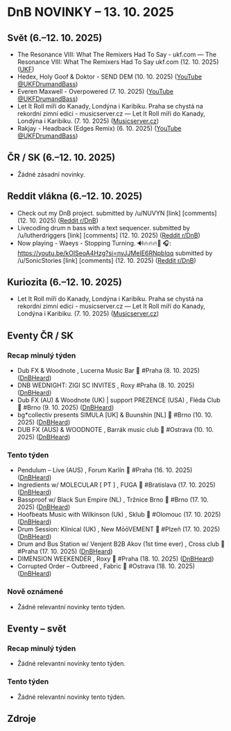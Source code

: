 # DnB NOVINKY – 13. 10. 2025

## Svět (6.–12. 10. 2025)

* The Resonance VIII: What The Remixers Had To Say - ukf.com — The Resonance VIII: What The Remixers Had To Say ukf.com (12. 10. 2025) ([UKF][1])
* Hedex, Holy Goof & Doktor - SEND DEM (10. 10. 2025) ([YouTube @UKFDrumandBass][2])
* Everen Maxwell - Overpowered (7. 10. 2025) ([YouTube @UKFDrumandBass][3])
* Let It Roll míří do Kanady, Londýna i Karibiku. Praha se chystá na rekordní zimní edici - musicserver.cz — Let It Roll míří do Kanady, Londýna i Karibiku. (7. 10. 2025) ([Musicserver.cz][4])
* Rakjay - Headback (Edges Remix) (6. 10. 2025) ([YouTube @UKFDrumandBass][5])

## ČR / SK (6.–12. 10. 2025)

* Žádné zásadní novinky.

## Reddit vlákna (6.–12. 10. 2025)

* Check out my DnB project. submitted by /u/NUVYN [link] [comments] (12. 10. 2025) ([Reddit r/DnB][6])
* Livecoding drum n bass with a text sequencer. submitted by /u/lutherdriggers [link] [comments] (12. 10. 2025) ([Reddit r/DnB][7])
* Now playing - Waeys - Stopping Turning. 🔊🔥🔥🔥🎼 🎧: https://youtu.be/kOlSeoA4Hzg?si=nvJJMeIE6RNpblqq submitted by /u/SonicStories [link] [comments] (12. 10. 2025) ([Reddit r/DnB][8])

## Kuriozita (6.–12. 10. 2025)

* Let It Roll míří do Kanady, Londýna i Karibiku. Praha se chystá na rekordní zimní edici - musicserver.cz — Let It Roll míří do Kanady, Londýna i Karibiku. (7. 10. 2025) ([Musicserver.cz][4])

## Eventy ČR / SK

### Recap minulý týden
* Dub FX & Woodnote , Lucerna Music Bar 👑 #Praha (8. 10. 2025) ([DnBHeard][9])
* DNB WEDNIGHT: ZIGI SC INVITES , Roxy #Praha (8. 10. 2025) ([DnBHeard][10])
* Dub FX (AU) & Woodnote (UK) | support PREZENCE (USA) , Fléda Club 👑 #Brno (9. 10. 2025) ([DnBHeard][11])
* bg*collectiv presents SIMULA [UK] & Buunshin [NL] 👑 #Brno (10. 10. 2025) ([DnBHeard][12])
* DUB FX (AUS) & WOODNOTE , Barrák music club 👑 #Ostrava (10. 10. 2025) ([DnBHeard][13])

### Tento týden
* Pendulum – Live (AUS) , Forum Karlín 👑 #Praha (16. 10. 2025) ([DnBHeard][14])
* Ingredients w/ MOLECULAR [ PT ] , FUGA 👑 #Bratislava (17. 10. 2025) ([DnBHeard][15])
* Bassproof w/ Black Sun Empire (NL) , Tržnice Brno 👑 #Brno (17. 10. 2025) ([DnBHeard][16])
* Hoofbeats Music with Wilkinson (Uk) , Sklub 👑 #Olomouc (17. 10. 2025) ([DnBHeard][17])
* Drum Session: Klinical (UK) , New MōōVEMENT 👑 #Plzeň (17. 10. 2025) ([DnBHeard][18])
* Drum and Bus Station w/ Venjent B2B Akov (1st time ever) , Cross club 👑 #Praha (17. 10. 2025) ([DnBHeard][19])
* DIMENSION WEEKENDER , Roxy 👑 #Praha (18. 10. 2025) ([DnBHeard][20])
* Corrupted Order – Outbreed , Fabric 👑 #Ostrava (18. 10. 2025) ([DnBHeard][21])

### Nově oznámené
* Žádné relevantní novinky tento týden.

## Eventy – svět

### Recap minulý týden
* Žádné relevantní novinky tento týden.

### Tento týden
* Žádné relevantní novinky tento týden.



## Zdroje

[1]: https://news.google.com/rss/articles/CBMieEFVX3lxTE84RmtDSi1YcVpkR1dnUnc4VC1CNDBJTm54aHVoci1TOEpOQmVHbDlERWt2b0ppZGJPQ1FpWjJZWThoZllsbDBKTzRneVlkU0tlVlpVUW1yaFNpLWhoZWJsR1JSV0tFc0pROEVGcHJlazRHZTBoa3o0dQ?oc=5
[2]: https://www.youtube.com/watch?v=pdv-l6uxuN4
[3]: https://www.youtube.com/watch?v=YjUrGMGik1Q
[4]: https://news.google.com/rss/articles/CBMivwFBVV95cUxNcktUYVFfNFAzOHQtZjNmM0xGOHZjdVNDekIxSnQyZnVQNEstYngxZWVIdXF2WGUxMWd6Tzk4N2NkSl9UV0FCXzZxSkJwLXp5ZWxnUFBNek5CUDk1SUNyT1U3d0Jlb3FZai1KU0RsMkQ3enFvcmZ4c3JUemVqRjdMcHBwRDVBSDFDaV9FMkNBMG12dmxIWE9HMEYzU2xjZkhJM0JpR0plZzA1aW5PVFJ0RVZBMmNEWjdqOVo1bVZwdw?oc=5
[5]: https://www.youtube.com/watch?v=rU1V_h8e1AA
[6]: https://old.reddit.com/r/DnB/comments/1o5147k/check_out_my_dnb_project/
[7]: https://old.reddit.com/r/DnB/comments/1o50pvo/livecoding_drum_n_bass_with_a_text_sequencer/
[8]: https://old.reddit.com/r/DnB/comments/1o5064g/now_playing_waeys_stopping_turning/
[9]: https://www.facebook.com/events/850359810561725/
[10]: https://www.facebook.com/events/783945167835687/
[11]: https://www.facebook.com/events/981857270215329/
[12]: https://www.facebook.com/events/1032664542142904/
[13]: https://www.facebook.com/events/1731493187715722/
[14]: https://www.facebook.com/events/1252653462993250/
[15]: https://www.facebook.com/events/1488408975526413/
[16]: https://www.facebook.com/events/2160806824443142/
[17]: https://www.facebook.com/events/1042375764771372/
[18]: https://www.facebook.com/events/1210808520386777/
[19]: https://www.facebook.com/events/1101241511465562/
[20]: https://www.facebook.com/events/649618694175689/
[21]: https://www.facebook.com/events/771419542720119
